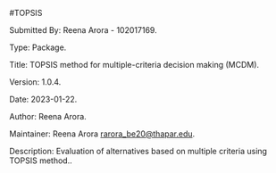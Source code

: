 #TOPSIS

Submitted By: Reena Arora - 102017169.

Type: Package.

Title: TOPSIS method for multiple-criteria decision making (MCDM).

Version: 1.0.4.

Date: 2023-01-22.

Author: Reena Arora.

Maintainer: Reena Arora rarora_be20@thapar.edu.

Description: Evaluation of alternatives based on multiple criteria using TOPSIS method..